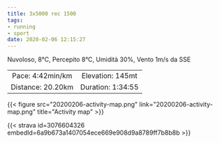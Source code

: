 ```yaml
---
title: 3x5000 rec 1500
tags:
- running
- sport
date: 2020-02-06 12:15:27
---
```

Nuvoloso, 8°C, Percepito 8°C, Umidità 30%, Vento 1m/s da SSE

| | |
| :-: | :-: |
| Pace: 4:42min/km | Elevation: 145mt |
| Distance: 20.20km | Duration: 1:34:55 |



{{< figure src="20200206-activity-map.png" link="20200206-activity-map.png" title="Activity map" >}}


{{< strava id=3076604326 embedId=6a9b673a1407054ece669e908d9a8789ff7b8b8b >}}
